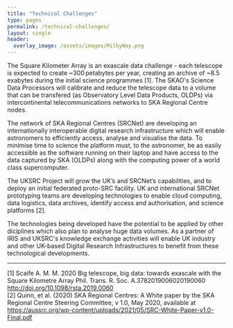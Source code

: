 ```yaml
---
title: "Technical Challenges"
type: pages
permalink: /technical-challenges/
layout: single
header:
  overlay_image: /assets/images/MilkyWay.png
--- 
```

The Square Kilometer Array is an exascale data challenge - each telescope is expected to create ~300 petabytes per year, creating an archive of ~8.5 exabytes during the initial science programmes [1]. The SKAO's Science Data Processors will calibrate and reduce the telescope data to a volume that can be transfered (as Observatory Level Data Products, OLDPs) via intercontinental telecommunications networks to SKA Regional Centre nodes.   

The network of SKA Regional Centres (SRCNet) are developing an internationally interoperable digital research infrastructure which will enable astronomers to efficiently access, analyse and visualise the data. To minimise time to science the platform must, to the astronomer, be as easily accessible as the software running on their laptop and have access to the data captured by SKA (OLDPs) along with the computing power of a world class supercomputer.   

The UKSRC Project will grow the UK’s and SRCNet’s capabilities, and to deploy an initial federated proto-SRC facility. UK and international SRCNet prototyping teams are developing technologies to enable cloud computing, data logistics, data archives, identify access and authorisation, and science platforms [2].

The technologies being developed have the potential to be applied by other diciplines which also plan to analyse huge data volumes. As a partner of IRIS and UKSRC's knowledge exchange activities will enable UK industry and other UK-based Digital Research Infrastructures to benefit from these technological developments.  


---

[1] Scaife A. M. M. 2020 Big telescope, big data: towards exascale with the Square Kilometre Array Phil. Trans. R. Soc. A.3782019006020190060
http://doi.org/10.1098/rsta.2019.0060  
[2] Quinn, et al. (2020) SKA Regional Centres: A White paper by the SKA Regional Centre Steering Committee, v 1.0, May 2020, available at https://aussrc.org/wp-content/uploads/2021/05/SRC-White-Paper-v1.0-Final.pdf
